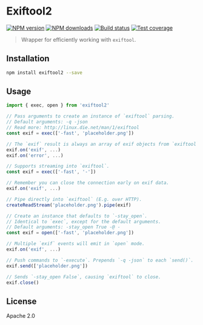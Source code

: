 # Exiftool2

[![NPM version][npm-image]][npm-url]
[![NPM downloads][downloads-image]][downloads-url]
[![Build status][travis-image]][travis-url]
[![Test coverage][coveralls-image]][coveralls-url]

> Wrapper for efficiently working with `exiftool`.

## Installation

```sh
npm install exiftool2 --save
```

## Usage

```js
import { exec, open } from 'exiftool2'

// Pass arguments to create an instance of `exiftool` parsing.
// Default arguments: -q -json
// Read more: http://linux.die.net/man/1/exiftool
const exif = exec(['-fast', 'placeholder.png'])

// The `exif` result is always an array of exif objects from `exiftool`.
exif.on('exif', ...)
exif.on('error', ...)

// Supports streaming into `exiftool`.
const exif = exec(['-fast', '-'])

// Remember you can close the connection early on exif data.
exif.on('exif', ...)

// Pipe directly into `exiftool` (E.g. over HTTP).
createReadStream('placeholder.png').pipe(exif)

// Create an instance that defaults to `-stay_open`.
// Identical to `exec`, except for the default arguments.
// Default arguments: -stay_open True -@ -
const exif = open(['-fast', 'placeholder.png'])

// Multiple `exif` events will emit in `open` mode.
exif.on('exif', ...)

// Push commands to `-execute`. Prepends `-q -json` to each `send()`.
exif.send(['placeholder.png'])

// Sends `-stay_open False`, causing `exiftool` to close.
exif.close()
```

## License

Apache 2.0

[npm-image]: https://img.shields.io/npm/v/exiftool2.svg?style=flat
[npm-url]: https://npmjs.org/package/exiftool2
[downloads-image]: https://img.shields.io/npm/dm/exiftool2.svg?style=flat
[downloads-url]: https://npmjs.org/package/exiftool2
[travis-image]: https://img.shields.io/travis/blakeembrey/node-exiftool2.svg?style=flat
[travis-url]: https://travis-ci.org/blakeembrey/node-exiftool2
[coveralls-image]: https://img.shields.io/coveralls/blakeembrey/node-exiftool2.svg?style=flat
[coveralls-url]: https://coveralls.io/r/blakeembrey/node-exiftool2?branch=master
